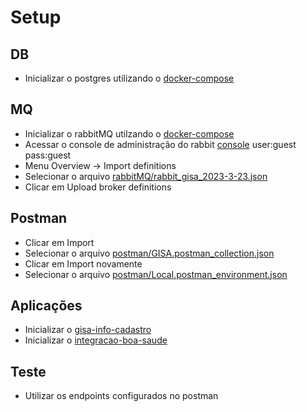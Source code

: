 # Setup

## DB
- Inicializar o postgres utilizando o [docker-compose](postgres/docker-compose.yml)


## MQ
- Inicializar o rabbitMQ utilzando o [docker-compose](rabbitMQ/docker-compose.yml)
- Acessar o console de administração do rabbit [console](http://127.0.0.1:15672/) user:guest pass:guest
- Menu Overview -> Import definitions
- Selecionar o arquivo [rabbitMQ/rabbit_gisa_2023-3-23.json](rabbitMQ/rabbit_gisa_2023-3-23.json)
- Clicar em Upload broker definitions

## Postman
- Clicar em Import 
- Selecionar o arquivo [postman/GISA.postman_collection.json](postman/GISA.postman_collection.json)
- Clicar em Import novamente
- Selecionar o arquivo [postman/Local.postman_environment.json](postman/Local.postman_environment.json)

## Aplicações
- Inicializar o [gisa-info-cadastro](https://github.com/puc-gisa/gisa-info-cadastro)
- Inicializar o [integracao-boa-saude](https://github.com/puc-gisa/integracao-boa-saude)

## Teste
- Utilizar os endpoints configurados no postman
